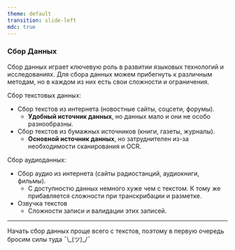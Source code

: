 ```yaml
---
theme: default
transition: slide-left
mdc: true
---
```


### Сбор Данных

Сбор данных играет ключевую роль в развитии языковых технологий и исследованиях. 
Для сбора данных можем прибегнуть к различным методам, но в каждом из них есть свои сложности и ограничения. 

<v-click>

Cбор текстовых данных:
</v-click>

<v-clicks depth="2">

- Сбор текстов из интернета (новостные сайты, соцсети, форумы).
  - **Удобный источник данных**, но данных мало и они не особо разнообразны.
- Сбор текстов из бумажных источников (книги, газеты, журналы).
  - **Основной источник данных**, но затруднителен из-за необходимости сканирования и OCR. 
</v-clicks>

<v-click>

Cбор аудиоданных:
</v-click>

<v-clicks depth="2">

- Сбор аудио из интернета (сайты радиостанций, аудиокниги, фильмы).
  - С доступностю данных немного хуже чем с текстом. К тому же прибавляется сложности при транскрибации и разметке.
- Озвучка текстов
  - Сложности записи и валидации этих записей.
</v-clicks>


---

Начать сбор данных проще всего с текстов, поэтому в первую очередь бросим силы туда ¯\\\_(ツ)_/¯  